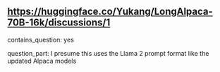 ## https://huggingface.co/Yukang/LongAlpaca-70B-16k/discussions/1

contains_question: yes

question_part: I presume this uses the Llama 2 prompt format like the updated Alpaca models